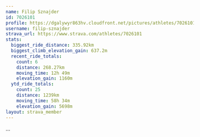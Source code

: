 ```yaml
---
name: Filip Sznajder
id: 7026101
profile: https://dgalywyr863hv.cloudfront.net/pictures/athletes/7026101/2123836/17/large.jpg
username: filip-sznajder
strava_url: https://www.strava.com/athletes/7026101
stats:
  biggest_ride_distance: 335.92km
  biggest_climb_elevation_gain: 637.2m
  recent_ride_totals:
    count: 6
    distance: 268.27km
    moving_time: 12h 49m
    elevation_gain: 1160m
  ytd_ride_totals:
    count: 25
    distance: 1239km
    moving_time: 58h 34m
    elevation_gain: 5698m
layout: strava_member
--- 
```

...
